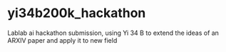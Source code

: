# yi34b200k_hackathon
Lablab ai hackathon submission, using Yi 34 B to extend the ideas of an ARXIV paper and apply it to new field

